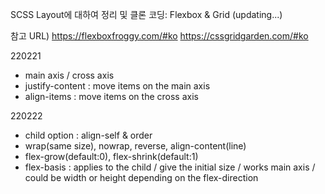 SCSS Layout에 대하여 정리 및 클론 코딩: Flexbox & Grid (updating...)

참고 URL)
https://flexboxfroggy.com/#ko
https://cssgridgarden.com/#ko

220221
- main axis / cross axis
- justify-content : move items on the main axis
- align-items : move items on the cross axis

220222
- child option : align-self & order 
- wrap(same size), nowrap, reverse, align-content(line)
- flex-grow(default:0), flex-shrink(default:1)
- flex-basis : applies to the child / give the initial size / works main axis / could be width or height depending on the flex-direction